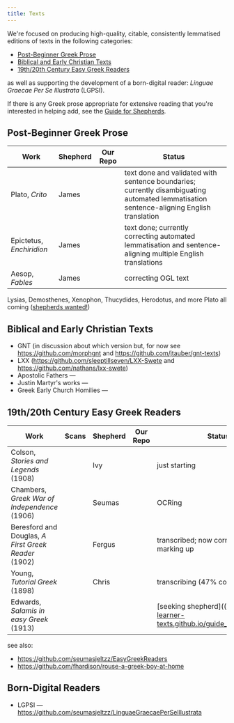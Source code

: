 ```yaml
---
title: Texts
---
```


We're focused on producing high-quality, citable, consistently lemmatised editions of texts in the following categories:

* [Post-Beginner Greek Prose](#post-beginner-greek-prose)
* [Biblical and Early Christian Texts](#biblical-and-early-christian-texts)
* [19th/20th Century Easy Greek Readers](#19th20th-century-easy-greek-readers)

as well as supporting the development of a born-digital reader: _Linguae Graecae Per Se Illustrata_ (LGPSI).

If there is any Greek prose appropriate for extensive reading that you're interested in helping add, see the [Guide for Shepherds](https://greek-learner-texts.github.io/guide_for_shepherds/). 

## Post-Beginner Greek Prose

| Work | Shepherd | Our Repo | Status |
|---------|----------|----------|--------|
| Plato, _Crito_ | James | <a href="https://github.com/jtauber/plato-texts"><i class="fab fa-github"></i></a> | text done and validated with sentence boundaries; currently disambiguating automated lemmatisation sentence-aligning English translation |
| Epictetus, _Enchiridion_ | James | <a href="https://github.com/jtauber/enchiridion"><i class="fab fa-github"></i></a> | text done; currently correcting automated lemmatisation and sentence-aligning multiple English translations |
| Aesop, _Fables_ | James | <a href="https://github.com/jtauber/aesop"><i class="fab fa-github"></i></a> | correcting OGL text |

Lysias, Demosthenes, Xenophon, Thucydides, Herodotus, and more Plato all coming ([shepherds wanted!](https://greek-learner-texts.github.io/guide_for_shepherds/))

## Biblical and Early Christian Texts

* GNT (in discussion about which version but, for now see <https://github.com/morphgnt> and <https://github.com/jtauber/gnt-texts>)
* LXX (<https://github.com/sleeptillseven/LXX-Swete> and <https://github.com/nathans/lxx-swete>)
* Apostolic Fathers — <a href="https://jtauber.github.io/apostolic-fathers/"><i class="fab fa-github"></i></a>
* Justin Martyr's works — <a href="https://github.com/Mallioch/justin-martyr-texts"><i class="fab fa-github"></i></a>
* Greek Early Church Homilies — <a href="https://github.com/fhardison/greek-early-church"><i class="fab fa-github"></i></a>

## 19th/20th Century Easy Greek Readers

| Work | Scans | Shepherd | Our Repo | Status |
|------|-------|----------|----------|--------|
| Colson, _Stories and Legends_ (1908) | <a href="https://archive.org/details/storiesandlegen00colsgoog"><i class="far fa-file-image"></i></a> | Ivy | <a href="https://github.com/IvyJL/colson-stories"><i class="fab fa-github"></i></a> | just starting |
| Chambers, _Greek War of Independence_ (1906) | <a href="https://archive.org/details/in.ernet.dli.2015.13619/page/n1/mode/2up"><i class="far fa-file-image"></i></a> | Seumas | <a href="https://github.com/seumasjeltzz/ChambersGreekWar"><i class="fab fa-github"></i></a> | OCRing |
| Beresford and Douglas, _A First Greek Reader_ (1902) | <a href="http://www.vivariumnovum.it/edizioni/libri/dominio-pubblico/Beresford%20&%20Douglas%20-%20A%20first%20Greek%20reader.pdf"><i class="far fa-file-image"></i></a> | Fergus | <a href="https://github.com/seumasjeltzz/Beresford"><i class="fab fa-github"></i></a> | transcribed; now correcting and marking up |
| Young, _Tutorial Greek_ (1898) | <a href="https://archive.org/details/tutorialgreekrea00younuoft"><i class="far fa-file-image"></i></a> | Chris | <a href="https://github.com/sleeptillseven/youngs-tutorial-greek-reader"><i class="fab fa-github"></i></a> | transcribing (47% complete) |
| Edwards, _Salamis in easy Greek_ (1913) | <a href="https://archive.org/details/salamisineasyatt00edwa/page/n6/mode/2up"><i class="far fa-file-image"></i></a> |  | | [seeking shepherd]((https://greek-learner-texts.github.io/guide_for_shepherds/) |

see also:

* <https://github.com/seumasjeltzz/EasyGreekReaders>
* <https://github.com/fhardison/rouse-a-greek-boy-at-home>

## Born-Digital Readers

* LGPSI — <https://github.com/seumasjeltzz/LinguaeGraecaePerSeIllustrata>
